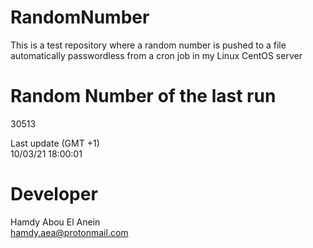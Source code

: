 # RandomNumber    
This is a test repository where a random number is pushed to a file automatically passwordless from a cron job in my Linux CentOS server    
# Random Number of the last run   
30513
      
Last update (GMT +1)    
10/03/21 18:00:01
# Developer    
Hamdy Abou El Anein   
hamdy.aea@protonmail.com
